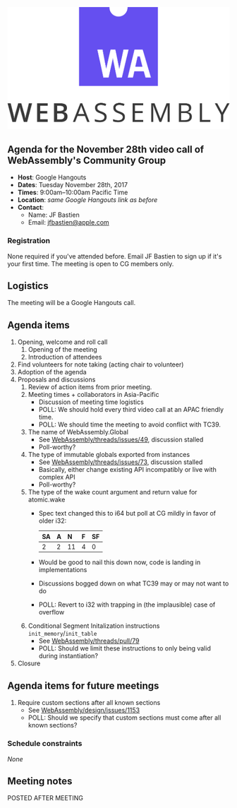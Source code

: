 ![WebAssembly logo](/images/WebAssembly.png)

## Agenda for the November 28th video call of WebAssembly's Community Group

- **Host**: Google Hangouts
- **Dates**: Tuesday November 28th, 2017
- **Times**: 9:00am–10:00am Pacific Time
- **Location**: *same Google Hangouts link as before*
- **Contact**:
    - Name: JF Bastien
    - Email: jfbastien@apple.com

### Registration

None required if you've attended before. Email JF Bastien to sign up if it's
your first time. The meeting is open to CG members only.

## Logistics

The meeting will be a Google Hangouts call.

## Agenda items

1. Opening, welcome and roll call
    1. Opening of the meeting
    1. Introduction of attendees
1. Find volunteers for note taking (acting chair to volunteer)
1. Adoption of the agenda
1. Proposals and discussions
    1. Review of action items from prior meeting.
    1. Meeting times + collaborators in Asia-Pacific
       * Discussion of meeting time logistics
       * POLL: We should hold every third video call at an APAC friendly time.
       * POLL: We should time the meeting to avoid conflict with TC39.
    1. The name of WebAssembly.Global
       * See [WebAssembly/threads/issues/49](https://github.com/WebAssembly/threads/issues/49),
         discussion stalled
       * Poll-worthy?
    1. The type of immutable globals exported from instances
       * See [WebAssembly/threads/issues/73](https://github.com/WebAssembly/threads/issues/73),
         discussion stalled
       * Basically, either change existing API incompatibly or live with complex API
       * Poll-worthy?
    1. The type of the wake count argument and return value for atomic.wake
       * Spec text changed this to i64 but poll at CG mildly in favor of older i32:
       
         SA | A | N | F | SF
         |----|---|---|---|----|
         2 | 2 | 11 | 4 | 0
       
       * Would be good to nail this down now, code is landing in implementations
       * Discussions bogged down on what TC39 may or may not want to do
       * POLL: Revert to i32 with trapping in (the implausible) case of overflow
    1. Conditional Segment Initalization instructions `init_memory`/`init_table`
       * See [WebAssembly/threads/pull/79](https://github.com/WebAssembly/threads/pull/79)
       * POLL: Should we limit these instructions to only being valid during instantiation?
1. Closure

## Agenda items for future meetings

1. Require custom sections after all known sections
   * See [WebAssembly/design/issues/1153](https://github.com/WebAssembly/design/issues/1153)
   * POLL: Should we specify that custom sections must come after all known sections?

### Schedule constraints

*None*

## Meeting notes

POSTED AFTER MEETING
